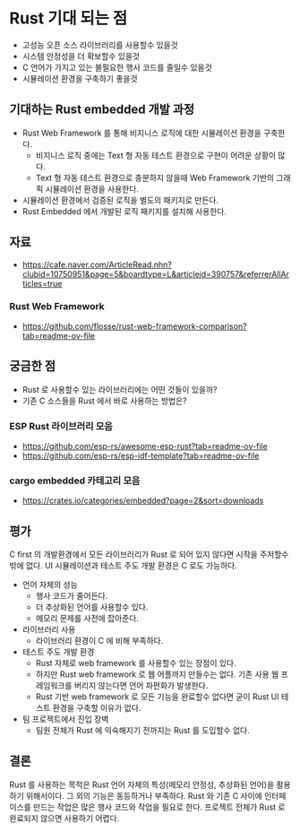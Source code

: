 # Rust 기대 되는 점
- 고성능 오픈 소스 라이브러리를 사용할수 있을것
- 시스템 안정성을 더 확보할수 있을것
- C 언어가 가지고 있는 불필요한 행사 코드를 줄일수 있을것
- 시뮬레이션 환경을 구축하기 좋을것

## 기대하는 Rust embedded 개발 과정
- Rust Web Framework 를 통해 비지니스 로직에 대한 시뮬레이션 환경을 구축한다.
  - 비지니스 로직 중에는 Text 형 자동 테스트 환경으로 구현이 어려운 상황이 많다.
  - Text 형 자동 테스트 환경으로 충분하지 않을때 Web Framework 기반의 그래픽 시뮬레이션 환경을 사용한다.
- 시뮬레이션 환경에서 검증된 로직을 별도의 패키지로 만든다.
- Rust Embedded 에서 개발된 로직 패키지를 설치해 사용한다.

## 자료
- https://cafe.naver.com/ArticleRead.nhn?clubid=10750951&page=5&boardtype=L&articleid=390757&referrerAllArticles=true

### Rust Web Framework
- https://github.com/flosse/rust-web-framework-comparison?tab=readme-ov-file

## 궁금한 점
- Rust 로 사용할수 있는 라이브러리에는 어떤 것들이 있을까?
- 기존 C 소스들을 Rust 에서 바로 사용하는 방법은?

### ESP Rust 라이브러리 모음
- https://github.com/esp-rs/awesome-esp-rust?tab=readme-ov-file
- https://github.com/esp-rs/esp-idf-template?tab=readme-ov-file

### cargo embedded 카테고리 모음
- https://crates.io/categories/embedded?page=2&sort=downloads

## 평가
C first 의 개발환경에서 모든 라이브러리가 Rust 로 되어 있지 않다면 시작을 주저할수 밖에 없다.
UI 시뮬레이션과 테스트 주도 개발 환경은 C 로도 가능하다.

- 언어 자체의 성능
  - 행사 코드가 줄어든다.
  - 더 추상화된 언어를 사용할수 있다.
  - 메모리 문제를 사전에 잡아준다.
- 라이브러리 사용
  - 라이브러리 환경이 C 에 비해 부족하다.
- 테스트 주도 개발 환경
  - Rust 자체로 web framework 를 사용할수 있는 장점이 있다.
  - 하지만 Rust web framework 로 웹 어플까지 만들수는 없다. 기존 사용 웹 프레임워크를 버리지 않는다면 언어 파편화가 발생한다.
  - Rust 기반 web framework 로 모든 기능을 완료할수 없다면 굳이 Rust UI 테스트 환경을 구축할 이유가 없다.
- 팀 프로젝트에서 진입 장벽
  - 팀원 전체가 Rust 에 익숙해지기 전까지는 Rust 를 도입할수 없다.

## 결론
Rust 를 사용하는 목적은 Rust 언어 자체의 특성(메모리 안정성, 추상화된 언어)을 활용하기 위해서이다.
그 외의 기능은 동등하거나 부족하다.
Rust 와 기존 C 사이에 인터페이스를 만드는 작업은 많은 행사 코드와 작업을 필요로 한다.
프로젝트 전체가 Rust 로 완료되지 않으면 사용하기 어렵다.

